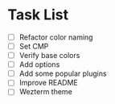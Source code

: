 # Task List

- [ ]  Refactor color naming
- [ ]  Set CMP
- [ ]  Verify base colors
- [ ]  Add options
- [ ]  Add some popular plugins
- [ ]  Improve README
- [ ]  Wezterm theme
